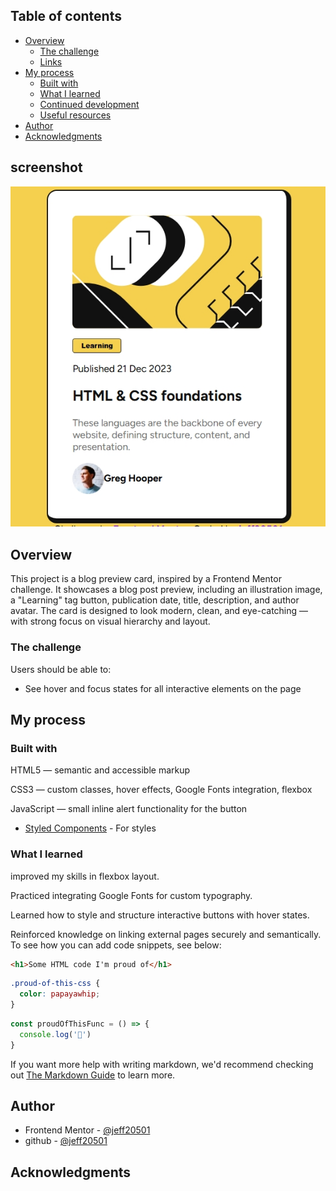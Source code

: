 
## Table of contents

- [Overview](#overview)
  - [The challenge](#the-challenge)
  - [Links](#links)
- [My process](#my-process)
  - [Built with](#built-with)
  - [What I learned](#what-i-learned)
  - [Continued development](#continued-development)
  - [Useful resources](#useful-resources)
- [Author](#author)
- [Acknowledgments](#acknowledgments)

## screenshot
![](./assets/images/Screenshot_3-7-2025_195944_.jpeg)

## Overview
This project is a blog preview card, inspired by a Frontend Mentor challenge. It showcases a blog post preview, including an illustration image, a "Learning" tag button, publication date, title, description, and author avatar. The card is designed to look modern, clean, and eye-catching — with strong focus on visual hierarchy and layout.

### The challenge

Users should be able to:

- See hover and focus states for all interactive elements on the page



## My process

### Built with
HTML5 — semantic and accessible markup

CSS3 — custom classes, hover effects, Google Fonts integration, flexbox

JavaScript — small inline alert functionality for the button
- [Styled Components](https://fonts.googleapis.com/css2?family=Figtree:ital,wght@0,300..900;1,300..900&display=swap) - For styles


### What I learned

improved my skills in flexbox layout.

Practiced integrating Google Fonts for custom typography.

Learned how to style and structure interactive buttons with hover states.

Reinforced knowledge on linking external pages securely and semantically.
To see how you can add code snippets, see below:

```html
<h1>Some HTML code I'm proud of</h1>
```
```css
.proud-of-this-css {
  color: papayawhip;
}
```
```js
const proudOfThisFunc = () => {
  console.log('🎉')
}
```

If you want more help with writing markdown, we'd recommend checking out [The Markdown Guide](https://www.markdownguide.org/) to learn more.



## Author
- Frontend Mentor - [@jeff20501](https://www.frontendmentor.io/profile/jeff20501)
- github - [@jeff20501](https://github.com/jeff20501)


## Acknowledgments

